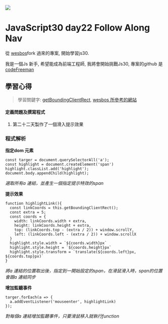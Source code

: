 ![](https://javascript30.com/images/JS3-social-share.png)

# JavaScript30 day22 Follow Along Nav

從 [wesbos](https://github.com/wesbos/JavaScript30)fork 過來的專案, 開始學習js30.

我是一個Js 新手, 希望能成為前端工程師, 我將會開始挑戰Js30, 專案的github 是 [codeFreeman](https://github.com/codeFreeman/JavaScript30)

## 學習心得

> 學習關鍵字: [getBoundingClientRect](https://developer.mozilla.org/en-US/docs/Web/API/Element/getBoundingClientRect),
[wesbos 所參考的網站](https://stripe.com/)

#### 定義問題及撰寫程式

1. 第二十二天製作了一個滑入提示效果

### 程式解析

**指定dom 元素**

    const targer = document.querySelectorAll('a');
    const highlight = document.createElement('span')
    highlight.classList.add('highlight');
    document.body.appendChild(highlight);

*選取所有a 連結，並產生一個指定提示特效的span*

**提示效果**

    function highlightLink(){
      const linkCoords = this.getBoundingClientRect();
      const extra = 5;
      const coords = {
        width: linkCoords.width + extra,
        height: linkCoords.height + extra,
        top: (linkCoords.top - (extra / 2)) + window.scrollY,
        left: (linkCoords.left - (extra / 2)) + window.scrollX
      }
      highlight.style.width = `${coords.width}px`
      highlight.style.height = `${coords.height}px`
      highlight.style.transform = `translate(${coords.left}px, ${coords.top}px)`
    }

*將a 連結的位置取出後，指定到一開始設定的span，在滑鼠滑入時，span的位置會跟a 連結同步*

**增加監聽事件**

    targer.forEach(a => {
      a.addEventListener('mouseenter', highlightLink)
    });

*對每個a 連結增加監聽事件，只要滑鼠移入就執行function*

